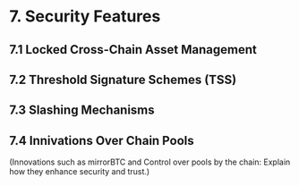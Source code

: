 # 7. Security Features


## 7.1 Locked Cross-Chain Asset Management


## 7.2 Threshold Signature Schemes (TSS)


## 7.3 Slashing Mechanisms


## 7.4 Innivations Over Chain Pools

(Innovations such as mirrorBTC and Control over pools by the chain: Explain how they enhance security and trust.)